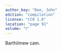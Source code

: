 ```yaml
---
author_key: "Dee, John"
edition: "compilation"
license: "CC0 1.0"
location: "page 91"
volume: "Ⅰ"
---
```

Barthilmew cam.
